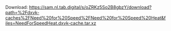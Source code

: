 Download: https://sam.nl.tab.digital/s/oZRKz5So2B8gbzY/download?path=%2Fdxvk-caches%2FNeed%20for%20Speed%2FNeed%20for%20Speed%20Heat&files=NeedForSpeedHeat.dxvk-cache.tar.xz

